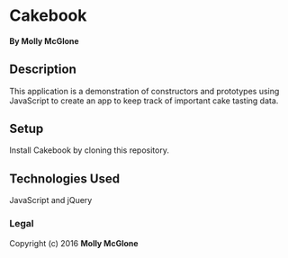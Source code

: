 # Cakebook

#### By Molly McGlone

## Description

This application is a demonstration of constructors and prototypes using JavaScript to create an app to keep track of important cake tasting data.

## Setup

Install Cakebook by cloning this repository.

## Technologies Used

JavaScript and jQuery

### Legal

Copyright (c) 2016 **Molly McGlone**

